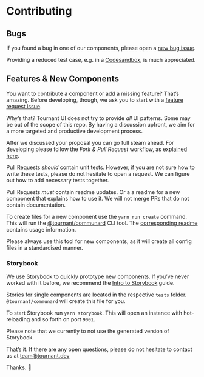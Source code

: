 # Contributing

## Bugs

If you found a bug in one of our components, please open a [new bug issue](https://github.com/tournantdev/ui/issues/new?assignees=&labels=&template=bug_report.md&title=).

Providing a reduced test case, e.g. in a [Codesandbox](https://codesandbox.io/), is much appreciated.

## Features & New Components

You want to contribute a component or add a missing feature? That’s amazing. Before developing, though, we ask you to start with a [feature request issue](https://github.com/tournantdev/ui/issues/new?assignees=&labels=enhancement&template=feature_request.md&title=).

Why’s that? Tournant UI does not try to provide _all_ UI patterns. Some may be out of the scope of this repo. By having a discussion upfront, we aim for a more targeted and productive development process.

After we discussed your proposal you can go full steam ahead. For developing please follow the _Fork & Pull Request_ workflow, as [explained here](https://gist.github.com/Chaser324/ce0505fbed06b947d962 'GitHub Standard Fork & Pull Request Workflow by Chaser134').

Pull Requests _should_ contain unit tests. However, if you are not sure how to write these tests, please do not hesitate to open a request. We can figure out how to add necessary tests together.

Pull Requests _must_ contain readme updates. Or a a readme for a new component that explains how to use it. We will not merge PRs that do not contain documentation.

To create files for a new component use the `yarn run create` command. This will run the [@tournant/communard](https://github.com/tournantdev/communard) CLI tool. The [corresponding readme](https://github.com/tournantdev/communard/blob/master/README.md) contains usage information.

Please always use this tool for new components, as it will create all config files in a standardised manner.

### Storybook

We use [Storybook](https://storybook.js.org/) to quickly prototype new components. If you’ve never worked with it before, we recommend the [Intro to Storybook](https://www.learnstorybook.com/intro-to-storybook) guide.

Stories for single components are located in the respective `tests` folder. `@tournant/communard` will create this file for you.

To start Storybook run `yarn storybook`. This will open an instance with hot-reloading and so forth on port `9001`.

Please note that we currently to not use the generated version of Storybook.

That’s it. If there are any open questions, please do not hesitate to contact us at [team@tournant.dev](mailto:team@tournant.dev)

Thanks. 💞
